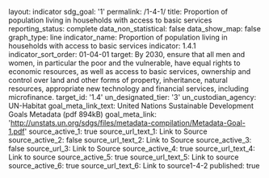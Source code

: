 layout: indicator
sdg_goal: '1'
permalink: /1-4-1/
title: Proportion of population living in households with access to basic services
reporting_status: complete
data_non_statistical: false
data_show_map: false
graph_type: line
indicator_name: Proportion of population living in households with access to basic services
indicator: 1.4.1
indicator_sort_order: 01-04-01
target: By 2030, ensure that all men and women, in particular the poor and the vulnerable, have equal rights to economic resources, as well as access to basic services, ownership and control over land and other forms of property, inheritance, natural resources, appropriate new technology and financial services, including microfinance. 
target_id: '1.4'
un_designated_tier: '3'
un_custodian_agency: UN-Habitat
goal_meta_link_text: United Nations Sustainable Development Goals Metadata (pdf 894kB)
goal_meta_link: 'http://unstats.un.org/sdgs/files/metadata-compilation/Metadata-Goal-1.pdf'
source_active_1: true
source_url_text_1: Link to Source
source_active_2: false
source_url_text_2: Link to Source
source_active_3: false
source_url_3: Link to Source
source_active_4: true
source_url_text_4: Link to source
source_active_5: true
source_url_text_5: Link to source
source_active_6: true
source_url_text_6: Link to source1-4-2
published: true